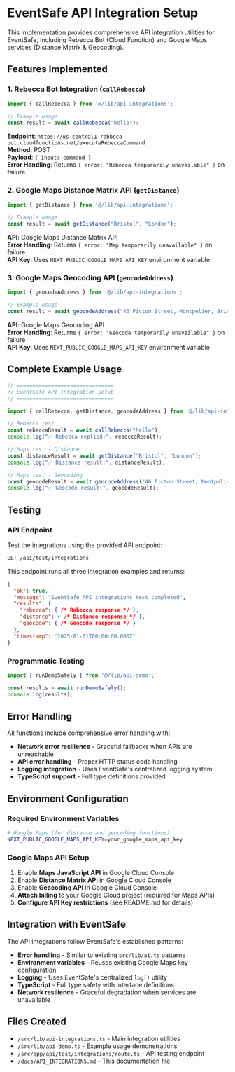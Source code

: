 # EventSafe API Integration Setup

This implementation provides comprehensive API integration utilities for EventSafe, including Rebecca Bot (Cloud Function) and Google Maps services (Distance Matrix & Geocoding).

## Features Implemented

### 1. Rebecca Bot Integration (`callRebecca`)
```javascript
import { callRebecca } from '@/lib/api-integrations';

// Example usage
const result = await callRebecca("hello");
```

**Endpoint**: `https://us-central1-rebbeca-bot.cloudfunctions.net/executeRebeccaCommand`  
**Method**: POST  
**Payload**: `{ input: command }`  
**Error Handling**: Returns `{ error: "Rebecca temporarily unavailable" }` on failure

### 2. Google Maps Distance Matrix API (`getDistance`)
```javascript
import { getDistance } from '@/lib/api-integrations';

// Example usage
const result = await getDistance("Bristol", "London");
```

**API**: Google Maps Distance Matrix API  
**Error Handling**: Returns `{ error: "Map temporarily unavailable" }` on failure  
**API Key**: Uses `NEXT_PUBLIC_GOOGLE_MAPS_API_KEY` environment variable

### 3. Google Maps Geocoding API (`geocodeAddress`)
```javascript
import { geocodeAddress } from '@/lib/api-integrations';

// Example usage  
const result = await geocodeAddress("46 Picton Street, Montpelier, Bristol, BS6 5QA");
```

**API**: Google Maps Geocoding API  
**Error Handling**: Returns `{ error: "Geocode temporarily unavailable" }` on failure  
**API Key**: Uses `NEXT_PUBLIC_GOOGLE_MAPS_API_KEY` environment variable

## Complete Example Usage

```javascript
// ===============================
// EventSafe API Integration Setup
// ===============================

import { callRebecca, getDistance, geocodeAddress } from '@/lib/api-integrations';

// Rebecca test
const rebeccaResult = await callRebecca("hello");
console.log("✅ Rebecca replied:", rebeccaResult);

// Maps test - Distance
const distanceResult = await getDistance("Bristol", "London");
console.log("✅ Distance result:", distanceResult);

// Maps test - Geocoding
const geocodeResult = await geocodeAddress("46 Picton Street, Montpelier, Bristol, BS6 5QA");
console.log("✅ Geocode result:", geocodeResult);
```

## Testing

### API Endpoint
Test the integrations using the provided API endpoint:

```bash
GET /api/test/integrations
```

This endpoint runs all three integration examples and returns:
```json
{
  "ok": true,
  "message": "EventSafe API integrations test completed",
  "results": {
    "rebecca": { /* Rebecca response */ },
    "distance": { /* Distance response */ },
    "geocode": { /* Geocode response */ }
  },
  "timestamp": "2025-01-01T00:00:00.000Z"
}
```

### Programmatic Testing
```javascript
import { runDemoSafely } from '@/lib/api-demo';

const results = await runDemoSafely();
console.log(results);
```

## Error Handling

All functions include comprehensive error handling with:
- **Network error resilience** - Graceful fallbacks when APIs are unreachable
- **API error handling** - Proper HTTP status code handling
- **Logging integration** - Uses EventSafe's centralized logging system
- **TypeScript support** - Full type definitions provided

## Environment Configuration

### Required Environment Variables
```bash
# Google Maps (for distance and geocoding functions)
NEXT_PUBLIC_GOOGLE_MAPS_API_KEY=your_google_maps_api_key
```

### Google Maps API Setup
1. Enable **Maps JavaScript API** in Google Cloud Console  
2. Enable **Distance Matrix API** in Google Cloud Console
3. Enable **Geocoding API** in Google Cloud Console
4. **Attach billing** to your Google Cloud project (required for Maps APIs)
5. **Configure API Key restrictions** (see README.md for details)

## Integration with EventSafe

The API integrations follow EventSafe's established patterns:
- **Error handling** - Similar to existing `src/lib/ai.ts` patterns
- **Environment variables** - Reuses existing Google Maps key configuration  
- **Logging** - Uses EventSafe's centralized `log()` utility
- **TypeScript** - Full type safety with interface definitions
- **Network resilience** - Graceful degradation when services are unavailable

## Files Created

- `/src/lib/api-integrations.ts` - Main integration utilities
- `/src/lib/api-demo.ts` - Example usage demonstrations  
- `/src/app/api/test/integrations/route.ts` - API testing endpoint
- `/docs/API_INTEGRATIONS.md` - This documentation file